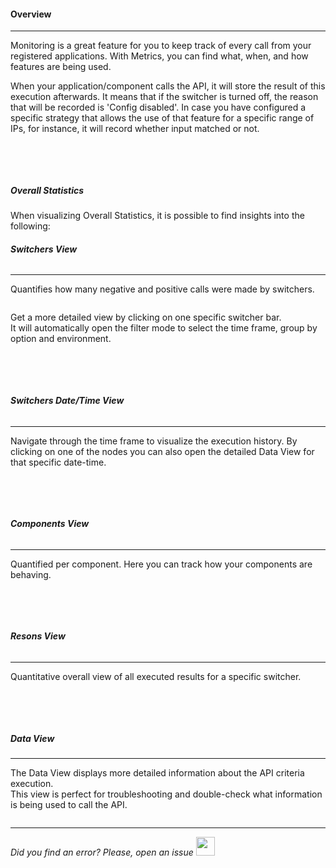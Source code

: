 #### Overview
* * *

Monitoring is a great feature for you to keep track of every call from your registered applications. With Metrics, you can find what, when, and how features are being used.

When your application/component calls the API, it will store the result of this execution afterwards. It means that if the switcher is turned off, the reason that will be recorded is 'Config disabled'. In case you have configured a specific strategy that allows the use of that feature for a specific range of IPs, for instance, it will record whether input matched or not.

<img src="[$ASSETS_LOCATION]/documentation/images/metrics/metric_bar[$DARK_SUFFIX].png" class="image-style shadow dark-invert" alt=""/>

</br></br>

##### Overall Statistics
When visualizing Overall Statistics, it is possible to find insights into the following:

###### **Switchers View**
* * *
    
  Quantifies how many negative and positive calls were made by switchers.

  <img src="[$ASSETS_LOCATION]/documentation/images/metrics/metric_switchers[$DARK_SUFFIX].png" class="image-style shadow dark-invert" alt=""/><p>

  Get a more detailed view by clicking on one specific switcher bar. 
  </br>It will automatically open the filter mode to select the time frame, group by option and environment.

  <img src="[$ASSETS_LOCATION]/documentation/images/metrics/metric_filter[$DARK_SUFFIX].png" class="image-style shadow dark-invert" alt=""/>

</br></br>

###### **Switchers Date/Time View**
* * *

  Navigate through the time frame to visualize the execution history. By clicking on one of the nodes you can also open the detailed Data View for that specific date-time.

  <img src="[$ASSETS_LOCATION]/documentation/images/metrics/metric_switchers_datetime[$DARK_SUFFIX].png" class="image-style shadow dark-invert" alt=""/>

</br></br>

###### **Components View**
* * *

  Quantified per component. Here you can track how your components are behaving.

  <img src="[$ASSETS_LOCATION]/documentation/images/metrics/metric_components[$DARK_SUFFIX].png" class="image-style shadow dark-invert" alt=""/>

</br></br>

###### **Resons View**
* * *
  Quantitative overall view of all executed results for a specific switcher.

  <img src="[$ASSETS_LOCATION]/documentation/images/metrics/metric_reasons[$DARK_SUFFIX].png" class="image-style shadow dark-invert" alt=""/>

</br></br>

##### Data View
* * *
The Data View displays more detailed information about the API criteria execution.
</br>This view is perfect for troubleshooting and double-check what information is being used to call the API.

<img src="[$ASSETS_LOCATION]/documentation/images/metrics/metric_data[$DARK_SUFFIX].png" class="image-style shadow dark-invert" alt=""/>


* * *

*Did you find an error? Please, open an issue*
<a href="https://github.com/switcherapi/switcher-management/issues/new?title=fix:+[metrics.md]+-+[INSERT+SHORT+DESCRIPTION]" target="_blank">
    <img src="[$ASSETS_LOCATION]\github.svg" style="width: 30px;">
</a> 
